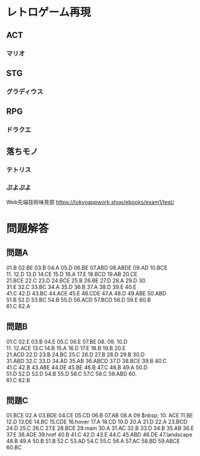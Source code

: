 
# レトロゲーム再現
## ACT
### マリオ
## STG
### グラディウス
## RPG
### ドラクエ
## 落ちモノ
### テトリス
### ぷよぷよ

Web先端技術味見部
https://tokyoappwork.shop/ebooks/exam1/test/

# 問題解答
## 問題A
01.B 	02.BE 	03.B 	04.A 	05.D 	06.BE 	07.ABD 	08.ABDE	09.AD 	10.BCE 	
11. 	12.D 	13.D 	14.CE 	15.D 	16.A 	17.E 	18.BCD 	19.AB 	20.CE 	
21.BCE 	22.C 	23.D 	24.BCE 	25.B 	26.BE 	27.D 	28.A 	29.D 	30. 	
31.E 	32.C 	33.BC 	34.A 	35.D 	36.B 	37.A 	38.D 	39.E 	40.E 	
41.C 	42.D 	43.BC 	44.ACE 	45.E 	46.CDE 	47.A 	48.D 	49.ABE 	50.ABD 	
51.B 	52.D 	53.BC 	54.B 	55.D 	56.ACD 	57.BCD 	58.D 	59.E 	60.B 	
61.C 	62.A 	

## 問題B
01.C	02.E 	03.B 	04.E 	05.C 	06.E 	07.BE 	08. 	09. 	10.D 	
11. 	12.ACE 	13.C 	14.B 	15.A 	16.D 	17.E 	18.B 	19.B 	20.E 	
21.ACD	22.D 	23.B 	24.BC 	25.C 	26.D 	27.B 	28.D 	29.B 	30.D 	
31.ABD 	32.C 	33.D 	34.AD 	35.AB 	36.ABCD	37.D 	38.BCE 	39.B 	40.C 	
41.C 	42.B 	43.ABE 	44.DE 	45.BE 	46.B 	47.C 	48.B 	49.A 	50.D 	
51.D 	52.D 	53.D 	54.B 	55.D 	56.C 	57.C 	58.C 	59.ABD 	60. 	
61.C 	62.B 	

## 問題C
01.BCE	02.A	03.BDE 	04.CE 	05.CD 	06.B 	07.AB 	08.A 	09.$nbsp; 	10. ACE
11.BE 	12.D 	13.DE 	14.BC 	15.CDE 	16.hover 	17.A 	18.CD 	19.D 	20.A 
21.D 	22.A 	23.BCD 	24.D 	25.C 	26.C 	27.E 	28.BCE 	29.main 	30.A 
31.AC 	32.B 	33.D 	34.B 	35.AB 	36.E 	37.E 	38.ADE 	39.href 	40.B 
41.C 	42.D 	43.E 	44.C 	45.ABD 	46.DE 	47.landscape 	48.B 	49.A 	50.B 
51.B 	52.C 	53.AD 	54.C 	55.C 	56.A 	57.AC 	58.BD 	59.ABCE 	60.BC 
 